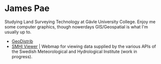 # James Pae

Studying Land Surveying Technology at Gävle University College. Enjoy me some computer graphics, though nowerdays GIS/Geospatial is what I'm usually up to.

- [GeoDistrib](https://github.com/JmsPae/GeoDistrib/)
- [SMHI Viewer](https://jmspae.github.io/SMHI-Viewer/) | Webmap for viewing data supplied by the various APIs of the Swedish Meteorological and Hydrological Institute (work in progress).

<!--
**JmsPae/JmsPae** is a ✨ _special_ ✨ repository because its `README.md` (this file) appears on your GitHub profile.

Here are some ideas to get you started:

- 🔭 I’m currently working on ...
- 🌱 I’m currently learning ...
- 👯 I’m looking to collaborate on ...
- 🤔 I’m looking for help with ...
- 💬 Ask me about ...
- 📫 How to reach me: ...
- 😄 Pronouns: ...
- ⚡ Fun fact: ...
-->
